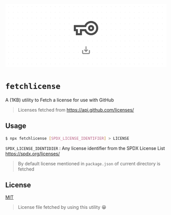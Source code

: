 ![banner image](fetchlicense.png)

# `fetchlicense`
A (1KB) utility to Fetch a license for use with GitHub

> Licenses fetched from https://api.github.com/licenses/

## Usage

``` sh
$ npx fetchlicense [SPDX_LICENSE_IDENTIFIER] > LICENSE
```

`SPDX_LICENSE_IDENTIDIER` : Any license identifier from the SPDX License List https://spdx.org/licenses/

> By default license mentioned in `package.json` of current directory is fetched

## License
[MIT](LICENSE)

> License file fetched by using this utility 😁
